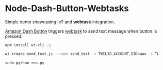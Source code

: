 Node-Dash-Button-Webtasks
===================

Simple demo showcasing IoT and **webtask** integration. 

[Amazon Dash Button](http://www.amazon.com/oc/dash-button) triggers [webtask](https://webtask.io/) to send text message when button is pressed.

```bash 
npm install wt-cli -g

wt create send_text.js --name send_text -s TWILIO_ACCOUNT_SID=aaa -s TWILIO_AUTH_TOKEN=aaa -s TWILIO_NUMBER=+15005550006
 
sudo python run.py
```

